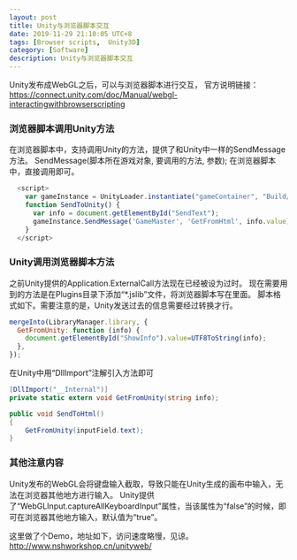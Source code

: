 ```yaml
---
layout: post
title: Unity与浏览器脚本交互
date: 2019-11-29 21:10:05 UTC+8
tags: [Browser scripts,  Unity3D]
category: [Software]
description: Unity与浏览器脚本交互
---
```


Unity发布成WebGL之后，可以与浏览器脚本进行交互，
官方说明链接：https://connect.unity.com/doc/Manual/webgl-interactingwithbrowserscripting

<!-- more -->

### 浏览器脚本调用Unity方法

在浏览器脚本中，支持调用Unity的方法，提供了和Unity中一样的SendMessage方法。
SendMessage(脚本所在游戏对象, 要调用的方法, 参数);
在浏览器脚本中，直接调用即可。

``` Javascript
  <script>
    var gameInstance = UnityLoader.instantiate("gameContainer", "Build/ShimaRinWeb.json", { onProgress: UnityProgress });
    function SendToUnity() {
      var info = document.getElementById("SendText");
      gameInstance.SendMessage('GameMaster', 'GetFromHtml', info.value);
    }
  </script>
```

### Unity调用浏览器脚本方法

之前Unity提供的Application.ExternalCall方法现在已经被设为过时。
现在需要用到的方法是在Plugins目录下添加“*.jslib”文件，将浏览器脚本写在里面。
脚本格式如下。需要注意的是，Unity发送过去的信息需要经过转换才行。

``` Javascript
mergeInto(LibraryManager.library, {
  GetFromUnity: function (info) {
    document.getElementById("ShowInfo").value=UTF8ToString(info);
  },
});
```

在Unity中用“DllImport”注解引入方法即可

``` c#
[DllImport("__Internal")]
private static extern void GetFromUnity(string info);

public void SendToHtml()
{
    GetFromUnity(inputField.text);
}
```

### 其他注意内容

Unity发布的WebGL会将键盘输入截取，导致只能在Unity生成的画布中输入，无法在浏览器其他地方进行输入。
Unity提供了“WebGLInput.captureAllKeyboardInput”属性，当该属性为“false”的时候，即可在浏览器其他地方输入，默认值为“true”。

这里做了个Demo，地址如下，访问速度略慢，见谅。
http://www.nshworkshop.cn/unityweb/